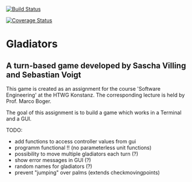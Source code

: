 [![Build Status](https://travis-ci.org/VoigtSebastian/de.htwg.se.Gladiators.svg?branch=master)](https://travis-ci.org/VoigtSebastian/de.htwg.se.Gladiators)

[![Coverage Status](https://coveralls.io/repos/github/VoigtSebastian/de.htwg.se.Gladiators/badge.svg?branch=master)](https://coveralls.io/github/VoigtSebastian/de.htwg.se.Gladiators?branch=master)

# Gladiators
## A turn-based game developed by Sascha Villing and Sebastian Voigt

This game is created as an assignment for the course 'Software Engineering' at the HTWG Konstanz.
The corresponding lecture is held by Prof. Marco Boger.

The goal of this assignment is to build a game which works in a Terminal and a GUI.

TODO:
- add functions to access controller values from gui
- programm functional !! (no parameterless unit functions)
- possibility to move multiple gladiators each turn (?)
- show error messages in GUI (?)
- random names for gladiators (?) 
- prevent "jumping" over palms (extends checkmovingpoints)